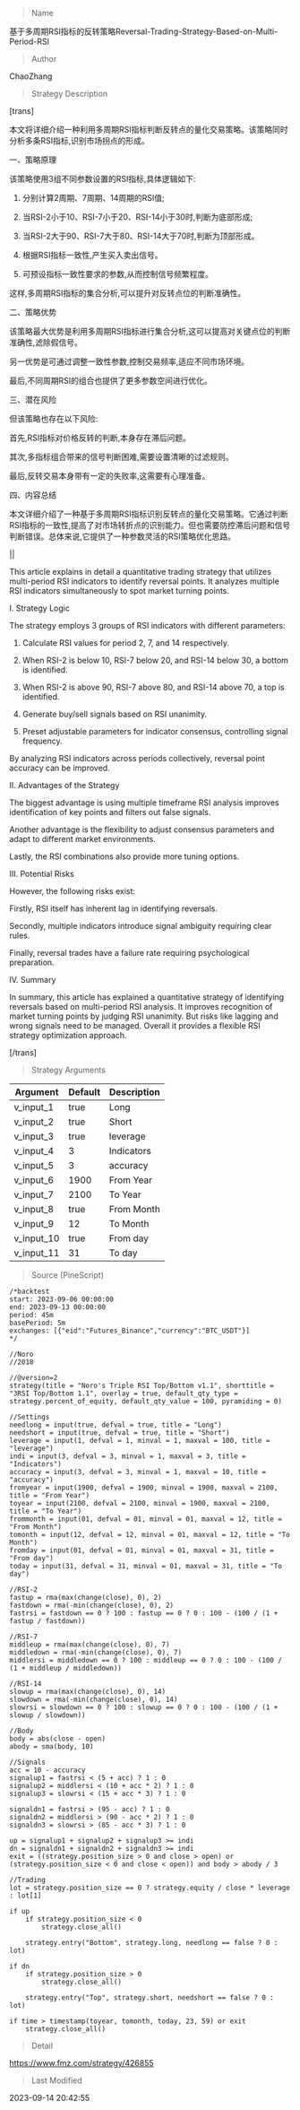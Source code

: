 
> Name

基于多周期RSI指标的反转策略Reversal-Trading-Strategy-Based-on-Multi-Period-RSI

> Author

ChaoZhang

> Strategy Description


[trans]

本文将详细介绍一种利用多周期RSI指标判断反转点的量化交易策略。该策略同时分析多条RSI指标,识别市场拐点的形成。

一、策略原理

该策略使用3组不同参数设置的RSI指标,具体逻辑如下:

1. 分别计算2周期、7周期、14周期的RSI值;

2. 当RSI-2小于10、RSI-7小于20、RSI-14小于30时,判断为底部形成;

3. 当RSI-2大于90、RSI-7大于80、RSI-14大于70时,判断为顶部形成。

4. 根据RSI指标一致性,产生买入卖出信号。

5. 可预设指标一致性要求的参数,从而控制信号频繁程度。

这样,多周期RSI指标的集合分析,可以提升对反转点位的判断准确性。

二、策略优势

该策略最大优势是利用多周期RSI指标进行集合分析,这可以提高对关键点位的判断准确性,滤除假信号。

另一优势是可通过调整一致性参数,控制交易频率,适应不同市场环境。

最后,不同周期RSI的组合也提供了更多参数空间进行优化。

三、潜在风险

但该策略也存在以下风险:

首先,RSI指标对价格反转的判断,本身存在滞后问题。

其次,多指标组合带来的信号判断困难,需要设置清晰的过滤规则。

最后,反转交易本身带有一定的失败率,这需要有心理准备。

四、内容总结

本文详细介绍了一种基于多周期RSI指标识别反转点的量化交易策略。它通过判断RSI指标的一致性,提高了对市场转折点的识别能力。但也需要防控滞后问题和信号判断错误。总体来说,它提供了一种参数灵活的RSI策略优化思路。

||

This article explains in detail a quantitative trading strategy that utilizes multi-period RSI indicators to identify reversal points. It analyzes multiple RSI indicators simultaneously to spot market turning points.

I. Strategy Logic

The strategy employs 3 groups of RSI indicators with different parameters:

1. Calculate RSI values for period 2, 7, and 14 respectively.

2. When RSI-2 is below 10, RSI-7 below 20, and RSI-14 below 30, a bottom is identified.

3. When RSI-2 is above 90, RSI-7 above 80, and RSI-14 above 70, a top is identified. 

4. Generate buy/sell signals based on RSI unanimity. 

5. Preset adjustable parameters for indicator consensus, controlling signal frequency.

By analyzing RSI indicators across periods collectively, reversal point accuracy can be improved.

II. Advantages of the Strategy

The biggest advantage is using multiple timeframe RSI analysis improves identification of key points and filters out false signals.

Another advantage is the flexibility to adjust consensus parameters and adapt to different market environments.

Lastly, the RSI combinations also provide more tuning options.

III. Potential Risks

However, the following risks exist:

Firstly, RSI itself has inherent lag in identifying reversals.

Secondly, multiple indicators introduce signal ambiguity requiring clear rules.

Finally, reversal trades have a failure rate requiring psychological preparation. 

IV. Summary

In summary, this article has explained a quantitative strategy of identifying reversals based on multi-period RSI analysis. It improves recognition of market turning points by judging RSI unanimity. But risks like lagging and wrong signals need to be managed. Overall it provides a flexible RSI strategy optimization approach.

[/trans]

> Strategy Arguments



|Argument|Default|Description|
|----|----|----|
|v_input_1|true|Long|
|v_input_2|true|Short|
|v_input_3|true|leverage|
|v_input_4|3|Indicators|
|v_input_5|3|accuracy|
|v_input_6|1900|From Year|
|v_input_7|2100|To Year|
|v_input_8|true|From Month|
|v_input_9|12|To Month|
|v_input_10|true|From day|
|v_input_11|31|To day|


> Source (PineScript)

``` pinescript
/*backtest
start: 2023-09-06 00:00:00
end: 2023-09-13 00:00:00
period: 45m
basePeriod: 5m
exchanges: [{"eid":"Futures_Binance","currency":"BTC_USDT"}]
*/

//Noro
//2018

//@version=2
strategy(title = "Noro's Triple RSI Top/Bottom v1.1", shorttitle = "3RSI Top/Bottom 1.1", overlay = true, default_qty_type = strategy.percent_of_equity, default_qty_value = 100, pyramiding = 0)

//Settings
needlong = input(true, defval = true, title = "Long")
needshort = input(true, defval = true, title = "Short")
leverage = input(1, defval = 1, minval = 1, maxval = 100, title = "leverage")
indi = input(3, defval = 3, minval = 1, maxval = 3, title = "Indicators")
accuracy = input(3, defval = 3, minval = 1, maxval = 10, title = "accuracy")
fromyear = input(1900, defval = 1900, minval = 1900, maxval = 2100, title = "From Year")
toyear = input(2100, defval = 2100, minval = 1900, maxval = 2100, title = "To Year")
frommonth = input(01, defval = 01, minval = 01, maxval = 12, title = "From Month")
tomonth = input(12, defval = 12, minval = 01, maxval = 12, title = "To Month")
fromday = input(01, defval = 01, minval = 01, maxval = 31, title = "From day")
today = input(31, defval = 31, minval = 01, maxval = 31, title = "To day")

//RSI-2
fastup = rma(max(change(close), 0), 2)
fastdown = rma(-min(change(close), 0), 2)
fastrsi = fastdown == 0 ? 100 : fastup == 0 ? 0 : 100 - (100 / (1 + fastup / fastdown))

//RSI-7
middleup = rma(max(change(close), 0), 7)
middledown = rma(-min(change(close), 0), 7)
middlersi = middledown == 0 ? 100 : middleup == 0 ? 0 : 100 - (100 / (1 + middleup / middledown))

//RSI-14
slowup = rma(max(change(close), 0), 14)
slowdown = rma(-min(change(close), 0), 14)
slowrsi = slowdown == 0 ? 100 : slowup == 0 ? 0 : 100 - (100 / (1 + slowup / slowdown))

//Body
body = abs(close - open)
abody = sma(body, 10)

//Signals
acc = 10 - accuracy
signalup1 = fastrsi < (5 + acc) ? 1 : 0
signalup2 = middlersi < (10 + acc * 2) ? 1 : 0
signalup3 = slowrsi < (15 + acc * 3) ? 1 : 0

signaldn1 = fastrsi > (95 - acc) ? 1 : 0
signaldn2 = middlersi > (90 - acc * 2) ? 1 : 0
signaldn3 = slowrsi > (85 - acc * 3) ? 1 : 0

up = signalup1 + signalup2 + signalup3 >= indi
dn = signaldn1 + signaldn2 + signaldn3 >= indi
exit = ((strategy.position_size > 0 and close > open) or (strategy.position_size < 0 and close < open)) and body > abody / 3

//Trading
lot = strategy.position_size == 0 ? strategy.equity / close * leverage : lot[1]

if up
    if strategy.position_size < 0
        strategy.close_all()
        
    strategy.entry("Bottom", strategy.long, needlong == false ? 0 : lot)

if dn
    if strategy.position_size > 0
        strategy.close_all()
        
    strategy.entry("Top", strategy.short, needshort == false ? 0 : lot)
    
if time > timestamp(toyear, tomonth, today, 23, 59) or exit
    strategy.close_all()
```

> Detail

https://www.fmz.com/strategy/426855

> Last Modified

2023-09-14 20:42:55
